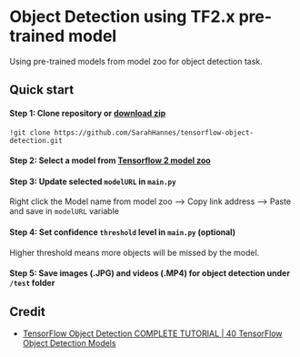 # Object Detection using TF2.x pre-trained model
Using pre-trained models from model zoo for object detection task.

## Quick start
#### Step 1: Clone repository or <a href="https://github.com/SarahHannes/tensorflow-object-detection/archive/refs/heads/main.zip">download zip</a>
```
!git clone https://github.com/SarahHannes/tensorflow-object-detection.git
```
#### Step 2: Select a model from <a href="https://github.com/tensorflow/models/blob/master/research/object_detection/g3doc/tf2_detection_zoo.md">Tensorflow 2 model zoo</a>

#### Step 3: Update selected `modelURL` in `main.py`
Right click the Model name from model zoo --> Copy link address --> Paste and save in `modelURL` variable

#### Step 4: Set confidence `threshold` level in `main.py` (optional)
Higher threshold means more objects will be missed by the model.

#### Step 5: Save images (.JPG) and videos (.MP4) for object detection under `/test` folder


## Credit
- <a href="https://www.youtube.com/watch?v=2yQqg_mXuPQ">TensorFlow Object Detection COMPLETE TUTORIAL | 40 TensorFlow Object Detection Models</a>
